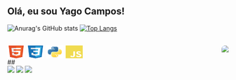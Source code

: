 ## Olá, eu sou Yago Campos!

![Anurag's GitHub stats](https://github-readme-stats.vercel.app/api?username=yagocamposrj&show_icons=true&theme=radical&include_all_commits=true&count_private=true")
[![Top Langs](https://github-readme-stats.vercel.app/api/top-langs/?username=yagocamposrj&layout=compact&langs_count=16&theme=radical)](https://github.com/yagocamposrj/github-readme-stats)

<div style="display: inline_block"><br>
  <img align="center" alt="Rafa-HTML" height="30" width="40" src="https://raw.githubusercontent.com/devicons/devicon/master/icons/html5/html5-original.svg">
  <img align="center" alt="Rafa-CSS" height="30" width="40" src="https://raw.githubusercontent.com/devicons/devicon/master/icons/css3/css3-original.svg">
  <img align="center" alt="Rafa-Python" height="30" width="40" src="https://raw.githubusercontent.com/devicons/devicon/master/icons/python/python-original.svg">
  <img align="center" alt="Rafa-Js" height="30" width="40" src="https://raw.githubusercontent.com/devicons/devicon/master/icons/javascript/javascript-plain.svg">
  <img align="right" src="https://user-images.githubusercontent.com/122646528/212444459-1ac48365-10b0-4d15-b686-ab00867ca591.gif" height="150" style="border-radius:50px" />
 
</div>
  ##
 
<div> 
  <a href="https://www.instagram.com/yc4mposrj/" target="_blank"><img src="https://img.shields.io/badge/-Instagram-%23E4405F?style=for-the-badge&logo=instagram&logoColor=white" target="_blank"></a>
  <a href = "mailto:moura.yago@gmail.com"><img src="https://img.shields.io/badge/-Gmail-%23333?style=for-the-badge&logo=gmail&logoColor=white" target="_blank"></a>
  <a href="https://www.linkedin.com/in/yagocamposrj/" target="_blank"><img src="https://img.shields.io/badge/-LinkedIn-%230077B5?style=for-the-badge&logo=linkedin&logoColor=white" target="_blank"></a>
  
</div>
